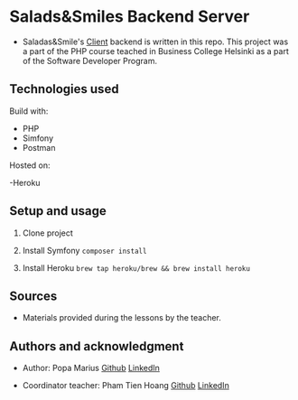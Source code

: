 # Salads&Smiles Backend Server

- Saladas&Smile's [Client](https://github.com/izaacyo/SaladsSmiles_client) backend is written in this repo. This project was a part of the PHP course teached in Business College Helsinki as a part of the Software Developer Program.

## Technologies used

Build with:

- PHP
- Simfony
- Postman

Hosted on: 

-Heroku


## Setup and usage

1. Clone project

3. Install Symfony  ``` composer install ```

4. Install Heroku  ``` brew tap heroku/brew && brew install heroku  ```


## Sources

- Materials provided during the lessons by the teacher.


## Authors and acknowledgment

- Author: Popa Marius [Github](https://github.com/izaacyo) [LinkedIn](https://www.linkedin.com/in/popamariuspetrut/)

- Coordinator teacher: Pham Tien Hoang [Github](https://github.com/phamt6) [LinkedIn](https://www.linkedin.com/in/tienhoangpham/)
